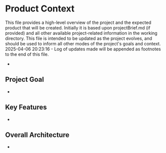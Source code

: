 # Product Context

This file provides a high-level overview of the project and the expected product that will be created. Initially it is based upon projectBrief.md (if provided) and all other available project-related information in the working directory. This file is intended to be updated as the project evolves, and should be used to inform all other modes of the project's goals and context.
2025-04-06 20:23:16 - Log of updates made will be appended as footnotes to the end of this file.

*

## Project Goal

*   

## Key Features

*   

## Overall Architecture

*
